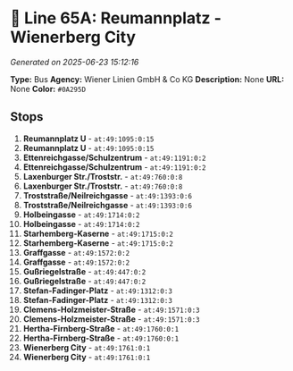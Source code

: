 # 🚌 Line 65A: Reumannplatz - Wienerberg City

*Generated on 2025-06-23 15:12:16*

**Type:** Bus
**Agency:** Wiener Linien GmbH & Co KG
**Description:** None
**URL:** None
**Color:** `#0A295D`

## Stops

1. **Reumannplatz U** - `at:49:1095:0:15`
2. **Reumannplatz U** - `at:49:1095:0:15`
3. **Ettenreichgasse/Schulzentrum** - `at:49:1191:0:2`
4. **Ettenreichgasse/Schulzentrum** - `at:49:1191:0:2`
5. **Laxenburger Str./Troststr.** - `at:49:760:0:8`
6. **Laxenburger Str./Troststr.** - `at:49:760:0:8`
7. **Troststraße/Neilreichgasse** - `at:49:1393:0:6`
8. **Troststraße/Neilreichgasse** - `at:49:1393:0:6`
9. **Holbeingasse** - `at:49:1714:0:2`
10. **Holbeingasse** - `at:49:1714:0:2`
11. **Starhemberg-Kaserne** - `at:49:1715:0:2`
12. **Starhemberg-Kaserne** - `at:49:1715:0:2`
13. **Graffgasse** - `at:49:1572:0:2`
14. **Graffgasse** - `at:49:1572:0:2`
15. **Gußriegelstraße** - `at:49:447:0:2`
16. **Gußriegelstraße** - `at:49:447:0:2`
17. **Stefan-Fadinger-Platz** - `at:49:1312:0:3`
18. **Stefan-Fadinger-Platz** - `at:49:1312:0:3`
19. **Clemens-Holzmeister-Straße** - `at:49:1571:0:3`
20. **Clemens-Holzmeister-Straße** - `at:49:1571:0:3`
21. **Hertha-Firnberg-Straße** - `at:49:1760:0:1`
22. **Hertha-Firnberg-Straße** - `at:49:1760:0:1`
23. **Wienerberg City** - `at:49:1761:0:1`
24. **Wienerberg City** - `at:49:1761:0:1`